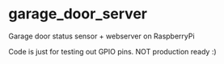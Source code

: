 # garage_door_server
Garage door status sensor + webserver on RaspberryPi

Code is just for testing out GPIO pins. NOT production ready :)
